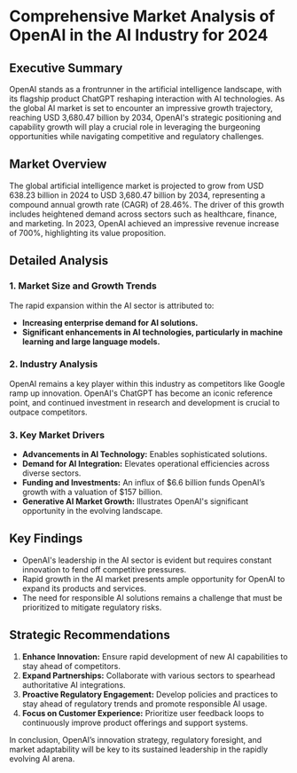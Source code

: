 # Comprehensive Market Analysis of OpenAI in the AI Industry for 2024

## Executive Summary
OpenAI stands as a frontrunner in the artificial intelligence landscape, with its flagship product ChatGPT reshaping interaction with AI technologies. As the global AI market is set to encounter an impressive growth trajectory, reaching USD 3,680.47 billion by 2034, OpenAI's strategic positioning and capability growth will play a crucial role in leveraging the burgeoning opportunities while navigating competitive and regulatory challenges.

## Market Overview
The global artificial intelligence market is projected to grow from USD 638.23 billion in 2024 to USD 3,680.47 billion by 2034, representing a compound annual growth rate (CAGR) of 28.46%. The driver of this growth includes heightened demand across sectors such as healthcare, finance, and marketing. In 2023, OpenAI achieved an impressive revenue increase of 700%, highlighting its value proposition.

## Detailed Analysis
### 1. Market Size and Growth Trends
The rapid expansion within the AI sector is attributed to:
- **Increasing enterprise demand for AI solutions.**
- **Significant enhancements in AI technologies, particularly in machine learning and large language models.**

### 2. Industry Analysis
OpenAI remains a key player within this industry as competitors like Google ramp up innovation. OpenAI's ChatGPT has become an iconic reference point, and continued investment in research and development is crucial to outpace competitors.

### 3. Key Market Drivers
- **Advancements in AI Technology:** Enables sophisticated solutions.
- **Demand for AI Integration:** Elevates operational efficiencies across diverse sectors.
- **Funding and Investments:** An influx of $6.6 billion funds OpenAI’s growth with a valuation of $157 billion.
- **Generative AI Market Growth:** Illustrates OpenAI's significant opportunity in the evolving landscape.

## Key Findings
- OpenAI's leadership in the AI sector is evident but requires constant innovation to fend off competitive pressures.
- Rapid growth in the AI market presents ample opportunity for OpenAI to expand its products and services.
- The need for responsible AI solutions remains a challenge that must be prioritized to mitigate regulatory risks.

## Strategic Recommendations
1. **Enhance Innovation:** Ensure rapid development of new AI capabilities to stay ahead of competitors.
2. **Expand Partnerships:** Collaborate with various sectors to spearhead authoritative AI integrations.
3. **Proactive Regulatory Engagement:** Develop policies and practices to stay ahead of regulatory trends and promote responsible AI usage.
4. **Focus on Customer Experience:** Prioritize user feedback loops to continuously improve product offerings and support systems.

In conclusion, OpenAI’s innovation strategy, regulatory foresight, and market adaptability will be key to its sustained leadership in the rapidly evolving AI arena.